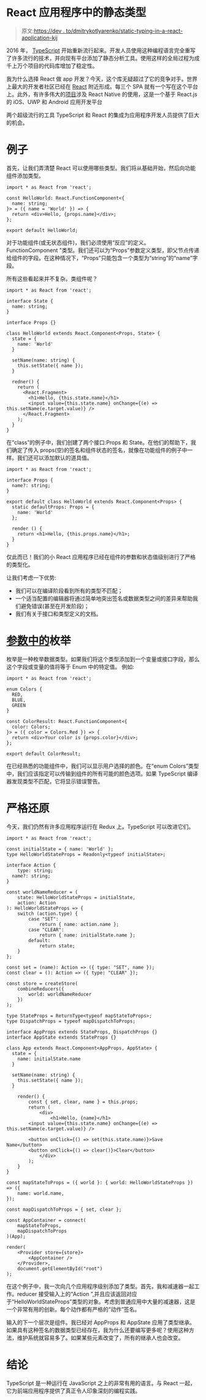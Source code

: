 # React 应用程序中的静态类型

> 原文:[https://dev . to/dmitrykotlyarenko/static-typing-in-a-react-application-kij](https://dev.to/dmitrykotlyarenko/static-typing-in-a-react-application-kij)

2016 年， [TypeScript](https://www.typescriptlang.org/) 开始重新流行起来。开发人员使用这种编程语言完全重写了许多流行的技术，并向现有平台添加了静态分析工具。使用这样的全局过程为成千上万个项目的代码库增加了稳定性。

我为什么选择 React 做 app 开发？今天，这个库无疑超过了它的竞争对手。世界上最大的开发者社区已经在 [React](https://en.wikipedia.org/wiki/React_(JavaScript_library)) 附近形成。每三个 SPA 就有一个写在这个平台上。此外，有许多伟大的[项目](https://clever-solution.com/case-studies/problems-of-development-the-legacy-mobile-project)涉及 React Native 的使用，这是一个基于 React.js 的 iOS、UWP 和 Android 应用开发平台

两个超级流行的工具 TypeScript 和 React 的集成为应用程序开发人员提供了巨大的机会。

# [](#examples)例子

首先，让我们弄清楚 React 可以使用哪些类型。我们将从基础开始，然后向功能组件添加类型。

```
import * as React from 'react';

const HelloWorld: React.FunctionComponent<{
  name: string;
}> = ({ name = 'World' }) => {
  return <div>Hello, {props.name}</div>;
};

export default HelloWorld; 
```

对于功能组件(或无状态组件)，我们必须使用“反应”的定义。FunctionComponent "类型。我们还可以为“Props”参数定义类型，即父节点传递给组件的字段。在这种情况下，“Props”只能包含一个类型为“string”的“name”字段。

所有这些看起来并不复杂。类组件呢？

```
import * as React from 'react';

interface State {
  name: string;
}

interface Props {}

class HelloWorld extends React.Component<Props, State> {
  state = {
    name: 'World'
  }

  setName(name: string) {
    this.setState({ name });
  }

  redner() {
    return (
      <React.Fragment>
        <h1>Hello, {this.state.name}</h1>
        <input value={this.state.name} onChange={(e) => this.setName(e.target.value)} />
      </React.Fragment>
    );
  }
} 
```

在“class”的例子中，我们创建了两个接口:Props 和 State。在他们的帮助下，我们确定了传入 props(空)的签名和组件状态的签名，就像在功能组件的例子中一样。我们还可以添加默认的道具值。

```
import * as React from 'react';

interface Props {
  name?: string;
}

export default class HelloWorld extends React.Component<Props> {
  static defaultProps: Props = {
    name: 'World'
  };

  render () {
    return <h1>Hello, {this.props.name}</h1>;
  }
} 
```

仅此而已！我们的小 React 应用程序已经在组件的参数和状态值级别进行了严格的类型化。

让我们考虑一下优势:

*   我们可以在编译阶段看到所有的类型不匹配；
*   一个适当配置的编辑器将通过简单地突出签名或数据类型之间的差异来帮助我们避免错误(甚至在开发阶段)；
*   我们有关于接口和类型定义的文档。

# [参数中的](#enum-in-parameters)枚举

枚举是一种枚举数据类型。如果我们将这个类型添加到一个变量或接口字段，那么这个字段或变量的值将等于 Enum 中的特定值。
例如:

```
import * as React from 'react';

enum Colors {
  RED,
  BLUE,
  GREEN
}

const ColorResult: React.FunctionComponent<{
  color: Colors;
}> = ({ color = Colors.Red }) => {
  return <div>Your color is {props.color}</div>;
};

export default ColorResult; 
```

在已经熟悉的功能组件中，我们可以显示用户选择的颜色。在“enum Colors”类型中，我们应该指定可以传输到组件的所有可能的颜色选项。如果 TypeScript 编译器发现类型不匹配，它将显示错误警告。

# [](#strict-redux)严格还原

今天，我们仍然有许多应用程序运行在 Redux 上。TypeScript 可以改进它们。

```
import * as React from 'react';

const initialState = { name: 'World' };
type HelloWorldStateProps = Readonly<typeof initialState>;

interface Action {
    type: string;
  name?: string;
}

const worldNameReducer = (
    state: HelloWorldStateProps = initialState,
    action: Action
): HelloWorldStateProps => {
    switch (action.type) {
        case "SET":
            return { name: action.name };
        case "CLEAR":
            return { name: initialState.name };
        default:
            return state;
    }
};

const set = (name): Action => ({ type: "SET", name });
const clear = (): Action => ({ type: "CLEAR" });

const store = createStore(
    combineReducers({
        world: worldNameReducer
    })
);

type StateProps = ReturnType<typeof mapStateToProps>;
type DispatchProps = typeof mapDispatchToProps;

interface AppProps extends StateProps, DispatchProps {}
interface AppState extends StateProps {}

class App extends React.Component<AppProps, AppState> {
  state = {
    name: initialState.name
  }

  setName(name: string) {
    this.setState({ name });
  }

    render() {
        const { set, clear, name } = this.props;
        return (
            <div>
                <h1>Hello, {name}</h1>
        <input value={this.state.name} onChange={(e) => this.setName(e.target.value)} />

        <button onClick={() => set(this.state.name)}>Save Name</button>
        <button onClick={() => clear()}>Clear</button>
            </div>
        );
    }
}

const mapStateToProps = ({ world }: { world: HelloWorldStateProps }) => ({
    name: world.name,
});

const mapDispatchToProps = { set, clear };

const AppContainer = connect(
    mapStateToProps,
    mapDispatchToProps
)(App);

render(
    <Provider store={store}>
        <AppContainer />
    </Provider>,
    document.getElementById("root")
); 
```

在这个例子中，我一次向几个应用程序级别添加了类型。首先，我和减速器一起工作。reducer 接受输入上的“Action ”,并且应该返回对应于“HelloWorldStateProps”类型的对象。考虑到普通应用中大量的减速器，这是一个非常有用的创新。每个动作都有严格的“动作”签名。

输入的下一个层次是组件。我已经对 AppProps 和 AppState 应用了类型继承。如果具有这种签名的数据类型已经存在，我为什么还要编写更多呢？使用这种方法，维护系统就容易多了。如果某些元素改变了，所有的继承人也会改变。

# [](#conclusion)结论

TypeScript 是一种运行在 JavaScript 之上的非常有用的语言。与 React 一起，它为前端应用程序提供了真正令人印象深刻的编程实践。